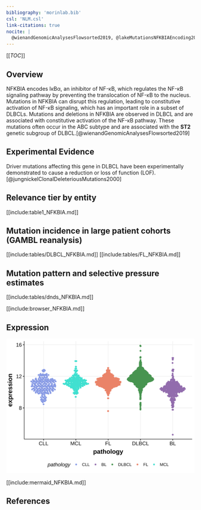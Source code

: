 ```yaml
---
bibliography: 'morinlab.bib'
csl: 'NLM.csl'
link-citations: true
nocite: |
  @wienandGenomicAnalysesFlowsorted2019, @lakeMutationsNFKBIAEncoding2009, @russler-germainMutationsAssociatedProgression2023, 
---
```

[[_TOC_]]

## Overview
NFKBIA encodes IκBα, an inhibitor of NF-κB, which regulates the NF-κB signaling pathway by preventing the translocation of NF-κB to the nucleus. Mutations in NFKBIA can disrupt this regulation, leading to constitutive activation of NF-κB signaling, which has an important role in a subset of DLBCLs. Mutations and deletions in NFKBIA are observed in DLBCL and are associated with constitutive activation of the NF-κB pathway. These mutations often occur in the ABC subtype and are associated with the **ST2** genetic subgroup of DLBCL.[@wienandGenomicAnalysesFlowsorted2019]


## Experimental Evidence

Driver mutations affecting this gene in DLBCL have been experimentally demonstrated to cause a reduction or loss of function (LOF).[@jungnickelClonalDeleteriousMutations2000]

## Relevance tier by entity

[[include:table1_NFKBIA.md]]

## Mutation incidence in large patient cohorts (GAMBL reanalysis)

[[include:tables/DLBCL_NFKBIA.md]]
[[include:tables/FL_NFKBIA.md]]

## Mutation pattern and selective pressure estimates

[[include:tables/dnds_NFKBIA.md]]

[[include:browser_NFKBIA.md]]

## Expression
![](images/gene_expression/NFKBIA_by_pathology.svg)


<!-- ORIGIN: lakeMutationsNFKBIAEncoding2009 -->
<!-- DLBCL: lakeMutationsNFKBIAEncoding2009 -->
<!-- FL: russler-germainMutationsAssociatedProgression2023b -->
<!-- PMBL: wienandGenomicAnalysesFlowsorted2019b -->

[[include:mermaid_NFKBIA.md]]

## References
